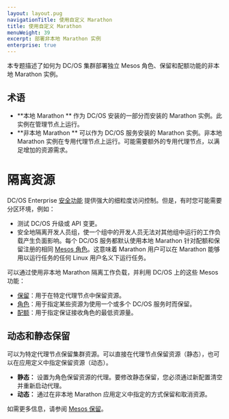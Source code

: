 ```yaml
---
layout: layout.pug
navigationTitle: 使用自定义 Marathon 
title: 使用自定义 Marathon 
menuWeight: 39
excerpt: 部署非本地 Marathon 实例
enterprise: true
---
```


本专题描述了如何为 DC/OS 集群部署独立 Mesos 角色、保留和配额功能的非本地 Marathon 实例。

## 术语

- **本地 Marathon ** 作为 DC/OS 安装的一部分而安装的 Marathon 实例。此实例在管理节点上运行。
- **非本地 Marathon ** 可以作为 DC/OS 服务安装的 Marathon 实例。非本地 Marathon 实例在专用代理节点上运行。可能需要额外的专用代理节点，以满足增加的资源需求。

# 隔离资源
DC/OS Enterprise [安全功能](/cn/1.11/security/ent/) 提供强大的细粒度访问控制。但是，有时您可能需要分区环境，例如：

- 测试 DC/OS 升级或 API 变更。
- 安全地隔离开发人员组，使一个组中的开发人员无法对其他组中运行的工作负载产生负面影响。每个 DC/OS 服务都默认使用本地 Marathon 针对配额和保留注册的相同 [Mesos 角色](http://mesos.apache.org/documentation/latest/roles/)。这意味着 Marathon 用户可以在 Marathon 能够用以运行任务的任何 Linux 用户名义下运行任务。

可以通过使用非本地 Marathon 隔离工作负载，并利用 DC/OS 上的这些 Mesos 功能：

- [保留](http://mesos.apache.org/documentation/latest/reservation/)：用于在特定代理节点中保留资源。
- [角色](http://mesos.apache.org/documentation/latest/roles/)：用于指定某些资源为使用一个或多个 DC/OS 服务时而保留。
- [配额](https://mesos.apache.org/documentation/latest/quota/)：用于指定保证接收角色的最低资源量。

## 动态和静态保留
可以为特定代理节点保留集群资源。可以直接在代理节点保留资源（静态），也可以在应用定义中指定保留资源（动态）。

- **静态：** 设置为角色保留资源的代理。要修改静态保留，您必须通过新配置清空并重新启动代理。
- **动态：** 通过在非本地 Marathon 应用定义中指定的方式保留和取消资源。

如需更多信息，请参阅 [Mesos 保留](http://mesos.apache.org/documentation/latest/reservation/)。
